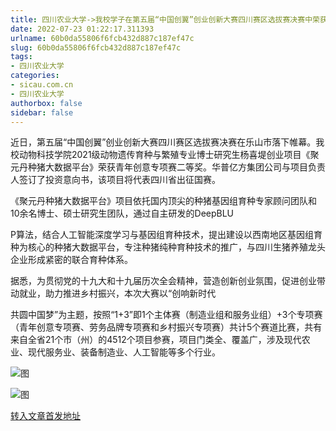 ```yaml
---
title: 四川农业大学->我校学子在第五届“中国创翼”创业创新大赛四川赛区选拔赛决赛中荣获佳绩 | sicau.com.cn
date: 2022-07-23 01:22:17.311393
urlname: 60b0da55806f6fcb432d887c187ef47c
slug: 60b0da55806f6fcb432d887c187ef47c
tags: 
- 四川农业大学
categories:
- sicau.com.cn
- 四川农业大学
authorbox: false
sidebar: false
---
```

近日，第五届“中国创翼”创业创新大赛四川赛区选拔赛决赛在乐山市落下帷幕。我校动物科技学院2021级动物遗传育种与繁殖专业博士研究生杨喜堤创业项目《聚元丹种猪大数据平台》荣获青年创意专项赛二等奖。华普亿方集团公司与项目负责人签订了投资意向书，该项目将代表四川省出征国赛。

《聚元丹种猪大数据平台》项目依托国内顶尖的种猪基因组育种专家顾问团队和10余名博士、硕士研究生团队，通过自主研发的DeepBLU
<!--more-->
P算法，结合人工智能深度学习与基因组育种技术，提出建设以西南地区基因组育种为核心的种猪大数据平台，专注种猪纯种育种技术的推广，与四川生猪养殖龙头企业形成紧密的联合育种体系。

据悉，为贯彻党的十九大和十九届历次全会精神，营造创新创业氛围，促进创业带动就业，助力推进乡村振兴，本次大赛以“创响新时代

共圆中国梦”为主题，按照“1+3”即1个主体赛（制造业组和服务业组）+3个专项赛（青年创意专项赛、劳务品牌专项赛和乡村振兴专项赛）共计5个赛道比赛，共有来自全省21个市（州）的4512个项目参赛，项目门类全、覆盖广，涉及现代农业、现代服务业、装备制造业、人工智能等多个行业。

![图](https://news.sicau.edu.cn/__local/D/A6/B5/7D492B613D991100B643963A187_B3145D42_12846.jpg)

![图](https://news.sicau.edu.cn/__local/6/63/7F/C10D81281EF77CE2516A0A03BF0_EE8EE862_1C04D.jpg)

[转入文章首发地址](https://news.sicau.edu.cn/info/1078/68956.htm)